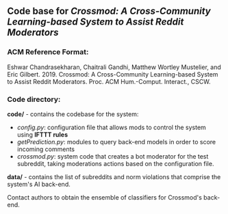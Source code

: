 ## Code base for *Crossmod: A Cross-Community Learning-based System to Assist Reddit Moderators*

### ACM Reference Format: 
Eshwar Chandrasekharan, Chaitrali Gandhi, Matthew Wortley Mustelier, and Eric Gilbert. 2019. Crossmod: A
Cross-Community Learning-based System to Assist Reddit Moderators. Proc. ACM Hum.-Comput. Interact., CSCW.

### Code directory: 

**code/** - contains the codebase for the system:
  * *config.py*: configuration file that allows mods to control the system using **IFTTT rules**
  * *getPrediction.py*: modules to query back-end models in order to score incoming comments
  * *crossmod.py*: system code that creates a bot moderator for the test subreddit, taking moderations actions based on the configuration file.

**data/** - contains the list of subreddits and norm violations that comprise the system's AI back-end.

Contact authors to obtain the ensemble of classifiers for Crossmod's back-end.

